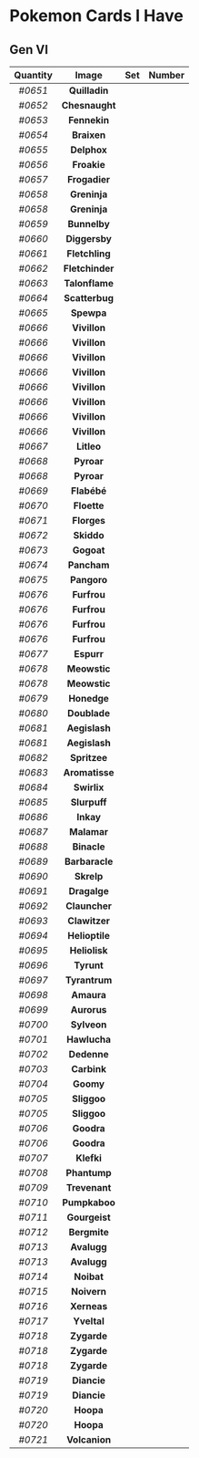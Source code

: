 # Pokemon Cards I Have
## Gen VI
Quantity|Image|Set|Number
:-:|:-:|:-:|:-:
*#0651*|**Quilladin**
*#0652*|**Chesnaught**
*#0653*|**Fennekin**
*#0654*|**Braixen**
*#0655*|**Delphox**
*#0656*|**Froakie**
*#0657*|**Frogadier**
*#0658*|**Greninja**
*#0658*|**Greninja**
*#0659*|**Bunnelby**
*#0660*|**Diggersby**
*#0661*|**Fletchling**
*#0662*|**Fletchinder**
*#0663*|**Talonflame**
*#0664*|**Scatterbug**
*#0665*|**Spewpa**
*#0666*|**Vivillon**
*#0666*|**Vivillon**
*#0666*|**Vivillon**
*#0666*|**Vivillon**
*#0666*|**Vivillon**
*#0666*|**Vivillon**
*#0666*|**Vivillon**
*#0666*|**Vivillon**
*#0667*|**Litleo**
*#0668*|**Pyroar**
*#0668*|**Pyroar**
*#0669*|**Flabébé**
*#0670*|**Floette**
*#0671*|**Florges**
*#0672*|**Skiddo**
*#0673*|**Gogoat**
*#0674*|**Pancham**
*#0675*|**Pangoro**
*#0676*|**Furfrou**
*#0676*|**Furfrou**
*#0676*|**Furfrou**
*#0676*|**Furfrou**
*#0677*|**Espurr**
*#0678*|**Meowstic**
*#0678*|**Meowstic**
*#0679*|**Honedge**
*#0680*|**Doublade**
*#0681*|**Aegislash**
*#0681*|**Aegislash**
*#0682*|**Spritzee**
*#0683*|**Aromatisse**
*#0684*|**Swirlix**
*#0685*|**Slurpuff**
*#0686*|**Inkay**
*#0687*|**Malamar**
*#0688*|**Binacle**
*#0689*|**Barbaracle**
*#0690*|**Skrelp**
*#0691*|**Dragalge**
*#0692*|**Clauncher**
*#0693*|**Clawitzer**
*#0694*|**Helioptile**
*#0695*|**Heliolisk**
*#0696*|**Tyrunt**
*#0697*|**Tyrantrum**
*#0698*|**Amaura**
*#0699*|**Aurorus**
*#0700*|**Sylveon**
*#0701*|**Hawlucha**
*#0702*|**Dedenne**
*#0703*|**Carbink**
*#0704*|**Goomy**
*#0705*|**Sliggoo**
*#0705*|**Sliggoo**
*#0706*|**Goodra**
*#0706*|**Goodra**
*#0707*|**Klefki**
*#0708*|**Phantump**
*#0709*|**Trevenant**
*#0710*|**Pumpkaboo**
*#0711*|**Gourgeist**
*#0712*|**Bergmite**
*#0713*|**Avalugg**
*#0713*|**Avalugg**
*#0714*|**Noibat**
*#0715*|**Noivern**
*#0716*|**Xerneas**
*#0717*|**Yveltal**
*#0718*|**Zygarde**
*#0718*|**Zygarde**
*#0718*|**Zygarde**
*#0719*|**Diancie**
*#0719*|**Diancie**
*#0720*|**Hoopa**
*#0720*|**Hoopa**
*#0721*|**Volcanion**